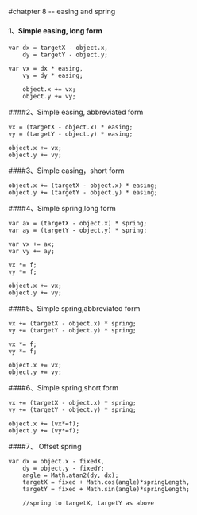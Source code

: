 #chatpter 8 -- easing and spring

#### 1、Simple easing, long form
```
var dx = targetX - object.x,
    dy = targetY - object.y;
    
var vx = dx * easing,
    vy = dy * easing;
    
    object.x += vx;
    object.y += vy;

```
####2、Simple easing, abbreviated form
```
vx = (targetX - object.x) * easing;
vy = (targetY - object.y) * easing;

object.x += vx;
object.y += vy;

```
####3、Simple easing，short form
```
object.x += (targetX - object.x) * easing;
object.y += (targetY - object.y) * easing;

```
####4、Simple spring,long form
```
var ax = (targetX - object.x) * spring;
var ay = (targetY - object.y) * spring;

var vx += ax;
var vy += ay;

vx *= f;
vy *= f;

object.x += vx;
object.y += vy;

```
####5、Simple spring,abbreviated form
```
vx += (targetX - object.x) * spring;
vy += (targetY - object.y) * spring;

vx *= f;
vy *= f;

object.x += vx;
object.y += vy;

```
####6、Simple spring,short form
```
vx += (targetX - object.x) * spring;
vy += (targetY - object.y) * spring;

object.x += (vx*=f);
object.y += (vy*=f);

```
####7、 Offset spring
```
var dx = object.x - fixedX,
    dy = object.y - fixedY;
    angle = Math.atan2(dy, dx);
    targetX = fixed + Math.cos(angle)*springLength,
    targetY = fixed + Math.sin(angle)*springLength;
    
    //spring to targetX, targetY as above

```

